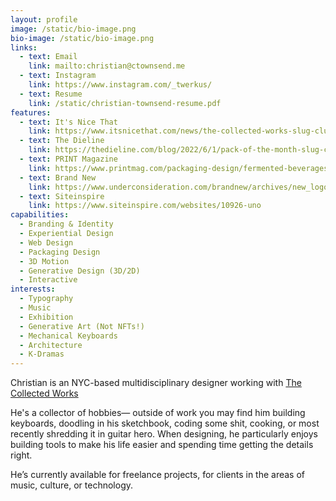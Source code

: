 ```yaml
---
layout: profile
image: /static/bio-image.png
bio-image: /static/bio-image.png
links:
  - text: Email
    link: mailto:christian@ctownsend.me
  - text: Instagram
    link: https://www.instagram.com/_twerkus/
  - text: Resume
    link: /static/christian-townsend-resume.pdf
features:
  - text: It's Nice That
    link: https://www.itsnicethat.com/news/the-collected-works-slug-club-kombucha-graphic-design-050422
  - text: The Dieline
    link: https://thedieline.com/blog/2022/6/1/pack-of-the-month-slug-club?
  - text: PRINT Magazine
    link: https://www.printmag.com/packaging-design/fermented-beverages-have-never-looked-as-charming-as-slug-club-kombucha/
  - text: Brand New
    link: https://www.underconsideration.com/brandnew/archives/new_logo_identity_and_packaging_for_slug_club_by_the_collected_works.php#disqus_thread
  - text: Siteinspire
    link: https://www.siteinspire.com/websites/10926-uno
capabilities:
  - Branding & Identity
  - Experiential Design
  - Web Design
  - Packaging Design
  - 3D Motion
  - Generative Design (3D/2D)
  - Interactive
interests:
  - Typography
  - Music
  - Exhibition
  - Generative Art (Not NFTs!)
  - Mechanical Keyboards
  - Architecture
  - K-Dramas
---
```

Christian is an NYC-based multidisciplinary designer working with [The Collected Works](https://thecollectedworks.com/)

He's a collector of hobbies— outside of work you may find him building keyboards, doodling in his sketchbook, coding some shit, cooking, or most recently shredding it in guitar hero. When designing, he particularly enjoys building tools to make his life easier and spending time getting the <span class="nowrap">details right.</span>

He’s currently available for freelance projects, for clients in the areas of music, culture, or technology.